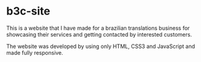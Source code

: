 # b3c-site

This is a website that I have made for a brazilian translations business for showcasing their services and getting contacted by interested customers.

The website was developed by using only HTML, CSS3 and JavaScript and made fully responsive.

